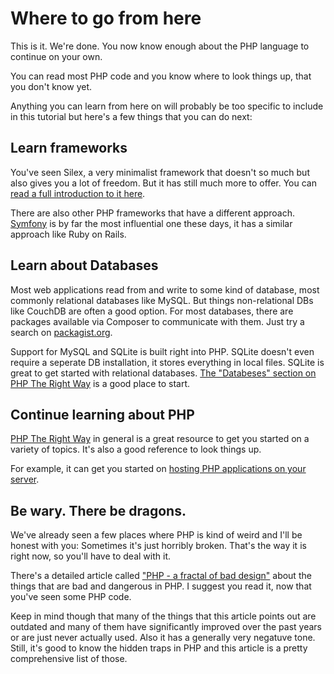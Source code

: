 # Where to go from here

This is it. We're done. You now know enough about the PHP language to continue on your own.

You can read most PHP code and you know where to look things up, that you don't know yet.

Anything you can learn from here on will probably be too specific to include in this tutorial but here's a few things that you can do next:

## Learn frameworks

You've seen Silex, a very minimalist framework that doesn't so much but also gives you a lot of freedom. But it has still much more to offer. You can [read a full introduction to it here](http://silex.sensiolabs.org/doc/intro.html).

There are also other PHP frameworks that have a different approach. [Symfony](http://symfony.com) is by far the most influential one these days, it has a similar approach like Ruby on Rails.

## Learn about Databases

Most web applications read from and write to some kind of database, most commonly relational databases like MySQL. But things non-relational DBs like CouchDB are often a good option. For most databases, there are packages available via Composer to communicate with them. Just try a search on [packagist.org](https://packagist.org).

Support for MySQL and SQLite is built right into PHP. SQLite doesn't even require a seperate DB installation, it stores everything in local files. SQLite is great to get started with relational databases. [The "Databeses" section on PHP The Right Way](http://www.phptherightway.com/#databases) is a good place to start.

## Continue learning about PHP

[PHP The Right Way](http://www.phptherightway.com) in general is a great resource to get you started on a variety of topics. It's also a good reference to look things up.

For example, it can get you started on [hosting PHP applications on your server](http://www.phptherightway.com/#servers_and_deployment).

## Be wary. There be dragons.

We've already seen a few places where PHP is kind of weird and I'll be honest with you: Sometimes it's just horribly broken. That's the way it is right now, so you'll have to deal with it.

There's a detailed article called ["PHP - a fractal of bad design"](http://eev.ee/blog/2012/04/09/php-a-fractal-of-bad-design/) about the things that are bad and dangerous in PHP. I suggest you read it, now that you've seen some PHP code.

Keep in mind though that many of the things that this article points out are outdated and many of them have significantly improved over the past years or are just never actually used. Also it has a generally very negatuve tone. Still, it's good to know the hidden traps in PHP and this article is a pretty comprehensive list of those.
